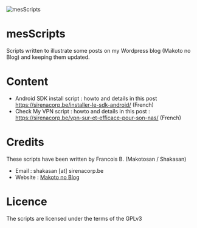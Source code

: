 
![mesScripts](https://sirenacorp.be/wp-content/uploads/2016/01/logo-1.png)

mesScripts
==========

Scripts written to illustrate some posts on my Wordpress blog (Makoto no Blog) and keeping them updated.

Content
=======

* Android SDK install script : howto and details in this post https://sirenacorp.be/installer-le-sdk-android/ (French)
* Check My VPN script : howto and details in this post : https://sirenacorp.be/vpn-sur-et-efficace-pour-son-nas/ (French)

Credits
=======

These scripts have been written by Francois B. (Makotosan / Shakasan)
* Email : shakasan [at] sirenacorp.be
* Website : [Makoto no Blog](https://sirenacorp.be/)

Licence
=======

The scripts are licensed under the terms of the GPLv3
